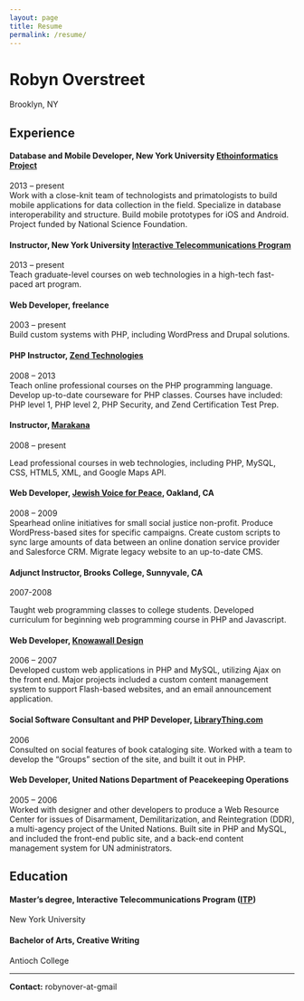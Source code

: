 ```yaml
---
layout: page
title: Resume
permalink: /resume/
---
```

# Robyn Overstreet

Brooklyn, NY

## Experience

#### Database and Mobile Developer, New York University [Ethoinformatics Project](http://ethoinformatics.org/)

2013 – present  
Work with a close-knit team of technologists and primatologists to build mobile applications for data collection in the field. Specialize in database interoperability and structure. Build mobile prototypes for iOS and Android. Project funded by National Science Foundation.

#### Instructor, New York University [Interactive Telecommunications Program](http://itp.nyu.edu)

2013 – present  
Teach graduate-level courses on web technologies in a high-tech fast-paced art program.

#### Web Developer, freelance

2003 – present  
Build custom systems with PHP, including WordPress and Drupal solutions. 

#### PHP Instructor, [Zend Technologies](http://zend.com "Zend Technologies")

2008 – 2013  
Teach online professional courses on the PHP programming language. Develop up-to-date courseware for PHP classes. Courses have included: PHP level 1, PHP level 2, PHP Security, and Zend Certification Test Prep.

#### Instructor, [Marakana](http://marakana.com)

2008 – present

Lead professional courses in web technologies, including PHP, MySQL, CSS, HTML5, XML, and Google Maps API.

#### Web Developer, [Jewish Voice for Peace](http://http://jewishvoiceforpeace.org "Jewish Voice for Peach"), Oakland, CA

2008 – 2009  
Spearhead online initiatives for small social justice non-profit. Produce WordPress-based sites for specific campaigns. Create custom scripts to sync large amounts of data between an online donation service provider and Salesforce CRM. Migrate legacy website to an up-to-date CMS.

#### Adjunct Instructor, Brooks College, Sunnyvale, CA

2007-2008

Taught web programming classes to college students. Developed curriculum for beginning web programming course in PHP and Javascript.

#### Web Developer, [Knowawall Design](http://knowawall.com)

2006 – 2007  
Developed custom web applications in PHP and MySQL, utilizing Ajax on the front end. Major projects included a custom content management system to support Flash-based websites, and an email announcement application.

#### Social Software Consultant and PHP Developer, [LibraryThing.com](librarything.com)

2006  
Consulted on social features of book cataloging site. Worked with a team to develop the “Groups” section of the site, and built it out in PHP.

#### Web Developer, United Nations Department of Peacekeeping Operations

2005 – 2006  
Worked with designer and other developers to produce a Web Resource Center for issues of Disarmament, Demilitarization, and Reintegration (DDR), a multi-agency project of the United Nations. Built site in PHP and MySQL, and included the front-end public site, and a back-end content management system for UN administrators.

## Education

#### Master’s degree, Interactive Telecommunications Program ([ITP](http://itp.nyu.edu))

New York University

#### Bachelor of Arts, Creative Writing

Antioch College

* * *

**Contact:** robynover-at-gmail